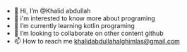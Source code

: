 - 👋 Hi, I’m @Khalid abdullah
- 👀 i'm interested to know more about programing
- 🌱 I’m currently learning kotlin programing
- 💞️ I’m looking to collaborate on other content github
- 📫 How to reach me 
khalidabdullahalghimlas@gmail.com
<!---
khalid1418/khalid1418 is a ✨ special ✨ repository because its `README.md` (this file) appears on your GitHub profile.
You can click the Preview link to take a look at your changes.
--->

